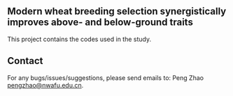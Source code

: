 ## Modern wheat breeding selection synergistically improves above- and below-ground traits
This project contains the codes used in the study.

## Contact
For any bugs/issues/suggestions, please send emails to: Peng Zhao pengzhao@nwafu.edu.cn.
